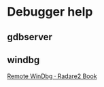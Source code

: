 <!-- TITLE: Debugger help -->
# Debugger help
## gdbserver

## windbg

  [Remote WinDbg · Radare2 Book](https://radare.gitbooks.io/radare2book/content/debugger/windbg.html)